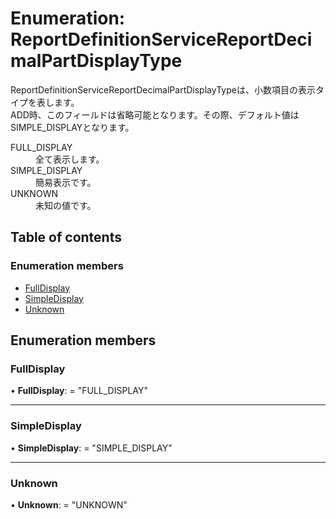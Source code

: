 # Enumeration: ReportDefinitionServiceReportDecimalPartDisplayType


<div lang=\"ja\">ReportDefinitionServiceReportDecimalPartDisplayTypeは、小数項目の表示タイプを表します。<br> ADD時、このフィールドは省略可能となります。その際、デフォルト値はSIMPLE_DISPLAYとなります。</div>  <dl class=term>   <dt class=\"term__item\">FULL_DISPLAY</dt>   <dd class=\"term__desc\"><span lang=\"ja\">全て表示します。</span></dd>   <dt class=\"term__item\">SIMPLE_DISPLAY</dt>   <dd class=\"term__desc\"><span lang=\"ja\">簡易表示です。</span></dd>   <dt class=\"term__item\">UNKNOWN</dt>   <dd class=\"term__desc\"><span lang=\"ja\">未知の値です。</span></dd> </dl>

## Table of contents

### Enumeration members

- [FullDisplay](reportdefinitionservicereportdecimalpartdisplaytype.md#fulldisplay)
- [SimpleDisplay](reportdefinitionservicereportdecimalpartdisplaytype.md#simpledisplay)
- [Unknown](reportdefinitionservicereportdecimalpartdisplaytype.md#unknown)

## Enumeration members

### FullDisplay

• **FullDisplay**: = "FULL\_DISPLAY"

___

### SimpleDisplay

• **SimpleDisplay**: = "SIMPLE\_DISPLAY"

___

### Unknown

• **Unknown**: = "UNKNOWN"
